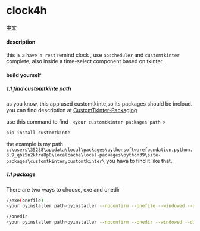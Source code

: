 # clock4h

[中文](./README_zh-cn)

#### description
this is a `have a rest` remind clock , use `apscheduler` and `customtkinter` complete, also inside a time-select component based on
tkinter.


#### build yourself

##### 1.1 find customtkinte path

as you know, this app used customtkinte,so its packages should be incloud. you can find description at [CustomTkinter-Packaging](https://github.com/TomSchimansky/CustomTkinter/wiki/Packaging)


use this command to find ` <your customtkinter packages path >`
 
```bash
pip install customtkinte
```
the example is my path `c:\users\35238\appdata\local\packages\pythonsoftwarefoundation.python.3.9_qbz5n2kfra8p0\localcache\local-packages\python39\site-packages\customtkinter;customtkinter\`  you hava to find it like that.


##### 1.1 package
There are two ways to choose, exe and onedir
```bash
//exe(onefile)
<your pyinstaller path>pyinstaller --noconfirm --onefile --windowed --distpath "<your source path>\target\dist\" --workpath "<your source path>\target\build\" --specpath "<your source path>\target\spec\" --add-data "<your customtkinter packages path >\customtkinter;customtkinter\" "<your source path>\clock.py"

//onedir
<your pyinstaller path>pyinstaller --noconfirm --onedir --windowed --distpath "<your source path>\target\dist\" --workpath "<your source path>\target\build\" --specpath "<your source path>\target\spec\" --add-data "<your customtkinter packages path >\customtkinter;customtkinter\" "<your source path>\clock.py"
```